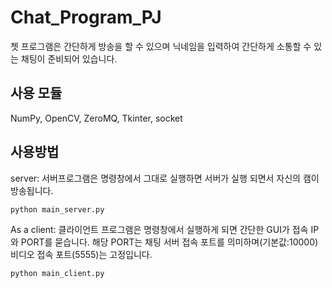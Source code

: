 # Chat_Program_PJ
 쳇 프로그램은 간단하게 방송을 할 수 있으며
 닉네임을 입력하여 간단하게 소통할 수 있는 채팅이 준비되어 있습니다.

## 사용 모듈

NumPy, OpenCV, ZeroMQ, Tkinter, socket

## 사용방법

server: 서버프로그램은 명령창에서 그대로 실행하면 서버가 실행 되면서 자신의 캠이 방송됩니다.

```
python main_server.py
```

As a client:
클라이언트 프로그램은 명령창에서 실행하게 되면 간단한 GUI가 접속 IP와 PORT를 묻습니다.
해당 PORT는 채팅 서버 접속 포트를 의미하며(기본값:10000) 비디오 접속 포트(5555)는 고정입니다.
```
python main_client.py
```

